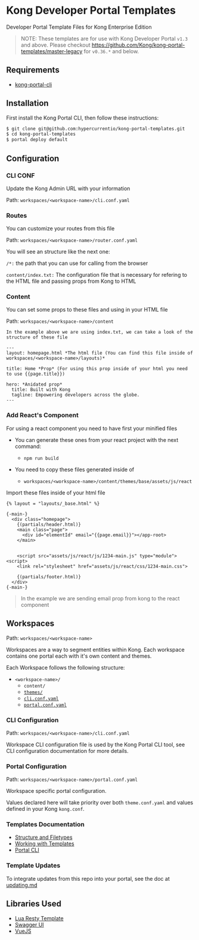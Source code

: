 # Kong Developer Portal Templates

Developer Portal Template Files for Kong Enterprise Edition

>NOTE: These templates are for use with Kong Developer Portal `v1.3` and above. Please checkout https://github.com/Kong/kong-portal-templates/master-legacy for `v0.36.*` and below.

## Requirements

- [kong-portal-cli](https://github.com/kong/kong-portal-cli)

## Installation

First install the Kong Portal CLI, then follow these instructions:

```bash
$ git clone git@github.com:hypercurrentio/kong-portal-templates.git
$ cd kong-portal-templates
$ portal deploy default
```

## Configuration
### CLI CONF
Update the Kong Admin URL with your information

Path: `workspaces/<workspace-name>/cli.conf.yaml`

### Routes
You can customize your routes from this file

Path: `workspaces/<workspace-name>/router.conf.yaml`

You will see an structure like the next one: 

`/*:` the path that you can use for calling from the browser

`content/index.txt:` The configuration file that is necessary for refering to the HTML file and passing props from Kong to HTML

### Content
You can set some props to these files and using in your HTML file

Path: `workspaces/<workspace-name>/content`

```
In the example above we are using index.txt, we can take a look of the structure of these file

---
layout: homepage.html *The html file (You can find this file inside of workspaces/<workspace-name>/layouts)*

title: Home *Prop* (For using this prop inside of your html you need to use {{page.title}})

hero: *Anidated prop*
  title: Built with Kong
  tagline: Empowering developers across the globe.
---
```

### Add React's Component

For using a react component you need to have first your minified files 
* You can generate these ones from your react project with the next command:
  * `npm run build`

* You need to copy these files generated inside of 
  * `workspaces/<workspace-name>/content/themes/base/assets/js/react`

Import these files inside of your html file

```
{% layout = "layouts/_base.html" %}

{-main-}
  <div class="homepage">
    {(partials/header.html)}
    <main class="page">
      <div id="elementId" email="{{page.email}}"></app-root>
    </main>
    

    <script src="assets/js/react/js/1234-main.js" type="module"><script>
    <link rel="stylesheet" href="assets/js/react/css/1234-main.css">

    {(partials/footer.html)}
  </div>
{-main-}

```

> In the example we are sending email prop from kong to the react component




## Workspaces

Path: `workspaces/<workspace-name>`

Workspaces are a way to segment entities within Kong. Each workspace contains
one portal each with it's own content and themes.

Each Workspace follows the following structure:

- `<workspace-name>/`
  - `content/`
  - [`themes/`](#Themes)
  - [`cli.conf.yaml`](#CLI-Configuration)
  - [`portal.conf.yaml`](#Portal-Configuration)

### CLI Configuration

Path: `workspaces/<workspace-name>/cli.conf.yaml`

Workspace CLI configuration file is used by the Kong Portal CLI tool, see CLI
configuration documentation for more details.

### Portal Configuration

Path: `workspaces/<workspace-name>/portal.conf.yaml`

Workspace specific portal configuration.

Values declared here will take priority over both `theme.conf.yaml` and values
defined in your Kong `kong.conf`.

### Templates Documentation

- [Structure and Filetypes](https://docs.konghq.com/gateway/latest/developer-portal/structure-and-file-types/)
- [Working with Templates](https://docs.konghq.com/gateway/latest/developer-portal/working-with-templates/)
- [Portal CLI](https://docs.konghq.com/gateway/latest/developer-portal/helpers/cli/)

### Template Updates

To integrate updates from this repo into your portal, see the doc at [updating.md](updating.md)

## Libraries Used

- [Lua Resty Template](https://github.com/bungle/lua-resty-template)
- [Swagger UI](https://github.com/swagger-api/swagger-ui)
- [VueJS](https://vuejs.org/)
